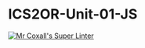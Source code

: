# ICS2OR-Unit-01-JS

[![Mr Coxall's Super Linter](https://github.com/ashley-monaghan/ICS2OR-Unit-01-JS/workflows/Mr%20Coxall's%20Super%20Linter/badge.svg)](https://github.com/ashley-monaghan/ICS2OR-Unit-01-JS/actions/)
